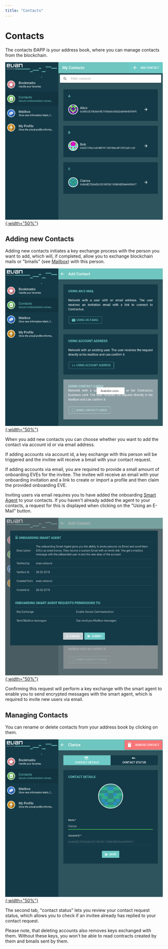 ```yaml
---
title: "Contacts"
---
```

# Contacts
The contacts ÐAPP is your address book, where you can manage contacts from the blockchain.

[![contacts overview](/public/tutorial/contacts_overview.png){:width="50%"}](/public/tutorial/contacts_overview.png)


## Adding new Contacts
Adding new contacts initiates a key exchange process with the person you want to add, which will, if completed, allow you to exchange blockchain mails or "bmails" (see [Mailbox](/tutorial/mailbox)) with this person.

[![contact add type select](/public/tutorial/contacts_add_type_select.png){:width="50%"}](/public/tutorial/contacts_add_type_select.png)

When you add new contacts you can choose whether you want to add the contact via account id or via email address.

If adding accounts via account id, a key exchange with this person will be triggered and the invitee will receive a bmail with your contact request.

If adding accounts via email, you are required to provide a small amount of onboarding EVEs for the invitee. The invitee will receive an email with your onboarding invitation and a link to create or import a profile and then claim the provided onboarding EVE.

Inviting users via email requires you to have added the onboarding [Smart Agent](/dev/smart-agents) to your contacts. If you haven't already added the agent to your contacts, a request for this is displayed when clicking on the "Using an E-Mail" button.

[![add smart agent to contacts](/public/tutorial/contacts_add_smart_agent.png){:width="50%"}](/public/tutorial/contacts_add_smart_agent.png)

Confirming this request will perform a key exchange with the smart agent to enable you to send encrypted messages with the smart agent, which is required to invite new users via email.


## Managing Contacts
You can rename or delete contacts from your address book by clicking on them.

[![contact details](/public/tutorial/contacts_detail.png){:width="50%"}](/public/tutorial/contacts_detail.png)

The second tab, "contact status" lets you review your contact request status, which allows you to check if an invitee already has replied to your contact request.

Please note, that deleting accounts also removes keys exchanged with them. Without these keys, you won't be able to read contracts created by them and bmails sent by them.
